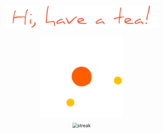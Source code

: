 ###                                                   

<h2 align="center">
  <img src="chao.png" />
</h2>

<p align="center">
  <img src="loading.gif" />
</p>

<p align="center" href="streak">
  <img src="https://streak-stats.demolab.com/?user=tranghane&theme=gruvbox_duo&hide_border=true" alt="streak"/>
</p>

